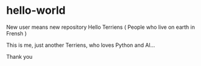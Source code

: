 # hello-world
New user means new repository
Hello Terriens ( People who live on earth in Frensh )

This is me, just another Terriens, who loves Python and AI...

Thank you
